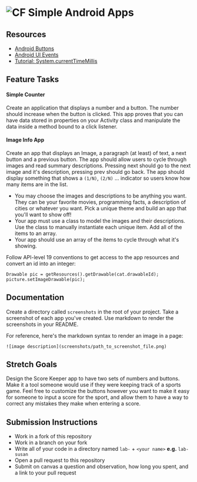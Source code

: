 # ![CF](http://i.imgur.com/7v5ASc8.png) Simple Android Apps

## Resources  
  * [Android Buttons](https://developer.android.com/guide/topics/ui/controls/button.html)
  * [Android UI Events](https://developer.android.com/guide/topics/ui/ui-events.html)
  * [Tutorial: System.currentTimeMillis](https://www.tutorialspoint.com/java/lang/system_currenttimemillis.htm)
  
## Feature Tasks  
#### Simple Counter
Create an application that displays a number and a button. The number should
increase when the button is clicked. This app proves that you can have data
stored in properties on your Activity class and manipulate the data inside a
method bound to a click listener.

#### Image Info App
Create an app that displays an Image, a paragraph (at least) of text, a next
button and a previous button. The app should allow users to cycle through images
and read summary descriptions. Pressing next should go to the next image and
it's description, pressing prev should go back. The app should display something
that shows a `(1/N)`, `(2/N)` ... indicator so users know how many items are
in the list.

* You may choose the images and descriptions to be anything you want. They can
  be your favorite movies, programming facts, a description of cities or
  whatever you want. Pick a unique theme and build an app that you'll want to
  show off!
* Your app must use a class to model the images and their descriptions.
  Use the class to manually instantiate each unique item. Add all of the items
  to an array.
* Your app should use an array of the items to cycle through what it's showing.

Follow API-level 19 conventions to get access to the app resources and convert
an id into an integer:

```
Drawable pic = getResources().getDrawable(cat.drawableId);
picture.setImageDrawable(pic);
```

## Documentation
Create a directory called `screenshots` in the root of your project. Take a
screenshot of each app you've created. Use markdown to render the screenshots
in your README.

For reference, here's the markdown syntax to render an image in a page:

```
![image description](screenshots/path_to_screenshot_file.png)
```

## Stretch Goals
Design the Score Keeper app to have two sets of numbers and
buttons. Make it a tool someone would use if they were keeping track of
a sports game. Feel free to customize the buttons however you want to make it
easy for someone to input a score for the sport, and allow them to have a way
to correct any mistakes they make when entering a score.

## Submission Instructions
* Work in a fork of this repository
* Work in a branch on your fork
* Write all of your code in a directory named `lab-` + `<your name>` **e.g.** `lab-susan`
* Open a pull request to this repository
* Submit on canvas a question and observation, how long you spent, and a link to
  your pull request

